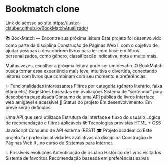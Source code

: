 # Bookmatch clone

Link de acesso ao site https://luster-clauber.github.io/BookMatchAtualizado/

📚 BookMatch — Encontre sua próxima leitura
Este projeto foi desenvolvido como parte da disciplina Construção de Páginas Web II com o objetivo de ajudar pessoas a descobrirem livros para ler com base em filtros personalizados, como gênero, classificação indicativa, nota e muito mais.

Muitas vezes, escolher a próxima leitura pode ser um desafio. O BookMatch busca tornar essa experiência mais leve, intuitiva e divertida, conectando leitores com livros que combinam com seu momento e preferências.

✨ Funcionalidades interessantes
Filtros por categoria (gênero literário, faixa etária etc.)
Sugestões baseadas em avaliações
Sistema de “sorteador” para descoberta pesquisada
Consumo de uma API pública de livros
Interface web amigável e acessível
🚧 Status do projeto
Em desenvolvimento. Em breve serão definidos:

Uma API que será utilizada
Estrutura da interface e fluxo do usuário
Lógica de recomendação e filtros aplicáveis
🛠️ Tecnologias previstas
HTML + CSS
JavaScript
Consumo de API externa (REST)
🎓 Projeto acadêmico
Este projeto faz parte das atividades avaliativas da disciplina Construção de Páginas Web II , no curso de Sistemas para Internet.

💡 Possíveis evoluções
Autenticação de usuário
Histórico de livros visitados
Sistema de favoritos
Recomendação baseada em preferências salvas

